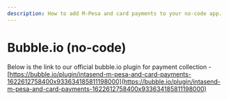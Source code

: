 ```yaml
---
description: How to add M-Pesa and card payments to your no-code app.
---
```


# Bubble.io \(no-code\)

Below is the link to our official bubble.io plugin for payment collection - [https://bubble.io/plugin/intasend-m-pesa-and-card-payments-1622612758400x933634185811198000](https://bubble.io/plugin/intasend-m-pesa-and-card-payments-1622612758400x933634185811198000)

